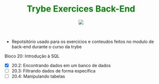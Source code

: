 <div align="center"><h1 style='color:green'> Trybe Exercices Back-End</h1><img src="https://emoji.slack-edge.com/TMDDFEPFU/trybe_fogueteanimado/22f9cd043bb1413c.gif"></img></div><br><br>

- Repotsitório usado para os exercícios e conteudos feitos  no modulo de back-end durante  o curso da trybe

Bloco 20: Introdução à SQL

- [x] 20.2: Encontrando dados em um banco de dados
- [ ] 20.3: Filtrando dados de forma específica
- [ ] 20.4: Manipulando tabelas
